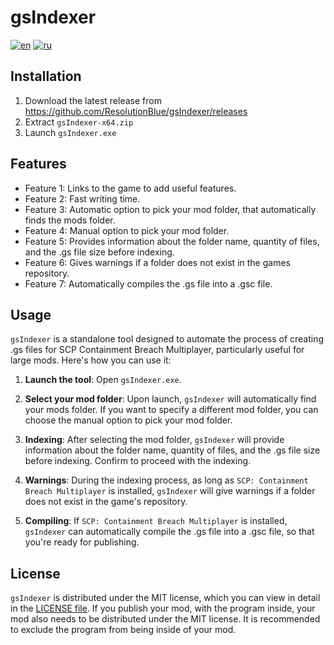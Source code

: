 # gsIndexer
[![en](https://img.shields.io/badge/lang-English-blue)](README.md)
[![ru](https://img.shields.io/badge/lang-Русский-red)](README.ru.md)

## Installation
1. Download the latest release from https://github.com/ResolutionBlue/gsIndexer/releases
2. Extract `gsIndexer-x64.zip`
3. Launch `gsIndexer.exe`

## Features
- Feature 1: Links to the game to add useful features.
- Feature 2: Fast writing time.
- Feature 3: Automatic option to pick your mod folder, that automatically finds the mods folder.
- Feature 4: Manual option to pick your mod folder.
- Feature 5: Provides information about the folder name, quantity of files, and the .gs file size before indexing.
- Feature 6: Gives warnings if a folder does not exist in the games repository.
- Feature 7: Automatically compiles the .gs file into a .gsc file.

## Usage
`gsIndexer` is a standalone tool designed to automate the process of creating .gs files for SCP Containment Breach Multiplayer, particularly useful for large mods. Here's how you can use it:

1. **Launch the tool**: Open `gsIndexer.exe`.

2. **Select your mod folder**: Upon launch, `gsIndexer` will automatically find your mods folder. If you want to specify a different mod folder, you can choose the manual option to pick your mod folder.

3. **Indexing**: After selecting the mod folder, `gsIndexer` will provide information about the folder name, quantity of files, and the .gs file size before indexing. Confirm to proceed with the indexing.

4. **Warnings**: During the indexing process, as long as `SCP: Containment Breach Multiplayer` is installed, `gsIndexer` will give warnings if a folder does not exist in the game's repository.

5. **Compiling**: If `SCP: Containment Breach Multiplayer` is installed, `gsIndexer` can automatically compile the .gs file into a .gsc file, so that you're ready for publishing.

## License
`gsIndexer` is distributed under the MIT license, which you can view in detail in the [LICENSE file](LICENSE).
If you publish your mod, with the program inside, your mod also needs to be distributed under the MIT license.
It is recommended to exclude the program from being inside of your mod.